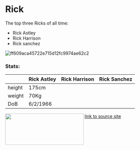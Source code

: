 # Rick

The top three Ricks of all time:

* Rick Astley
* Rick Harrison
* Rick sanchez

![ff609aca45722e715d12fc9974ae62c2](https://user-images.githubusercontent.com/100781871/156579945-0a0b7861-fdb8-45b2-94b9-f7c0b776d47b.gif)

### Stats:

|   |Rick Astley|Rick Harrison|Rick Sanchez|
|---|---|---|---|
|height|175cm|||
|weight|70Kg|||
|DoB|6/2/1966|||


<img align="left" width="250" height="100" src="https://user-images.githubusercontent.com/100781871/156584472-66aaa01e-3f08-407e-96a5-089b64c7a152.jpg">

[link to source site](https://replit.com/@james54/RICK#index.html)
